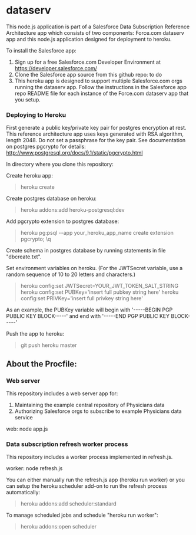 # dataserv

This node.js application is part of a Salesforce Data Subscription Reference Architecture app which consists of 
two components: Force.com dataserv app and this node.js application designed for 
deployment to heroku. 

To install the Salesforce app:
1. Sign up for a free Salesforce.com Developer Environment at https://developer.salesforce.com/
2. Clone the Salesforce app source from this github repo: to do
3. This heroku app is designed to support multiple Salesforce.com orgs running the dataserv app. Follow the instructions in the Salesforce app repo README file for each instance of the Force.com dataserv app that you setup.


### Deploying to Heroku

First generate a public key/private key pair for postgres encryption at rest. This reference architecture app uses keys generated with RSA algorithm,
length 2048. Do not set a passphrase for the key pair. See documentation on postgres pgcrypto for details: http://www.postgresql.org/docs/9.1/static/pgcrypto.html

In directory where you clone this repository:

Create heroku app:
>heroku create

Create postgres database on heroku:
>heroku addons:add heroku-postgresql:dev

Add pgcrypto extension to postgres database:
>heroku pg:psql --app your_heroku_app_name
>create extension pgcrypto;
>\q

Create schema in postgres database by running statements in file "dbcreate.txt". 

Set environment variables on heroku. (For the JWTSecret variable, use a random sequence of 
10 to 20 letters and characters.)

>heroku config:set JWTSecret=YOUR_JWT_TOKEN_SALT_STRING
>heroku config:set PUBKey='insert full pubkey string here'
>heroku config:set PRIVKey='insert full privkey string here'

As an example, the PUBKey variable will begin with '-----BEGIN PGP PUBLIC KEY BLOCK-----' and end with '-----END PGP PUBLIC KEY BLOCK-----'

Push the app to heroku:
>git push heroku master

## About the Procfile:

### Web server

This repository includes a web server app for:
1. Maintaining the example central repository of Physicians data
2. Authorizing Salesforce orgs to subscribe to example Physicians data service

web: node app.js

### Data subscription refresh worker process

This repository includes a worker process implemented in refresh.js. 

worker: node refresh.js

You can either manually run the refresh.js app (heroku run worker) or you can setup the heroku scheduler add-on to run the refresh process automatically:

>heroku addons:add scheduler:standard

To manage scheduled jobs and schedule "heroku run worker":
>heroku addons:open scheduler

